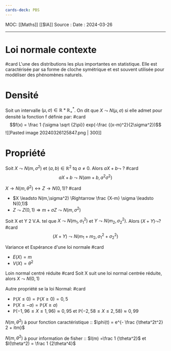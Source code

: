```yaml
---
cards-deck: PBS
---
```

MOC: [[Maths]] [[$IA]]
Source :
Date : 2024-03-26
***

# Loi normale contexte 
#card 
L'une des distributions les plus importantes en statistique. Elle est caractérisée par sa forme de cloche symétrique et est souvent utilisée pour modéliser des phénomènes naturels.

# Densité

Soit un intervalle $(\mu,\sigma) \in \mathbb R * \mathbb R_+^*$. On dit que $X \leadsto N(\mu,\sigma)$ si elle admet pour densité la fonction f définie par: #card
$$f(x) = \frac 1 {\sigma \sqrt {2\pi}} exp(-\frac {(x-m)^2}{2\sigma^2})$$
![[Pasted image 20240326125847.png | 300]]

# Propriété

Soit $X \leadsto N(m,\sigma^2)$ et $(a,b) \in \mathbb R^2$ tq $a \ne 0$. Alors $aX+b\leadsto$ ? 
#card 
$$ aX+b\leadsto N(am+b,a^2\sigma^2)$$

$X \rightarrow N(m,\theta^2) \leftrightarrow Z \rightarrow N(0,1)?$
#card 
- $X \leadsto N(m,\sigma^2) \Rightarrow \frac {X-m} \sigma \leadsto N(0,1)$
- $Z \leadsto Z(0,1) \Rightarrow m + \sigma Z \leadsto N(m,\sigma^2)$

Soit X et Y 2 V.A. tel que $X\leadsto N(m_1,\sigma_1^2)$ et $Y\leadsto N(m_2,\sigma_2^2)$. Alors $(X+Y) \leadsto$?
#card 
$$ (X + Y) \leadsto N(m_1+m_2, \sigma_1^2+\sigma_2^2)$$

Variance et Espérance d'une loi normale
#card 
- $E(X) = m$
- $V(X) = \theta^2$

Loin normal centré réduite
#card 
Soit X suit une loi normal centrée réduite, alors $X\leadsto N(0,1)$

Autre propriété se la loi Normal: #card 
- $\mathbb P(X \le 0) = \mathbb P(X\ge 0) = 0,5$
- $\mathbb P(X \le -a) = \mathbb P(X\ge a)$
- $\mathbb P(-1,96 \le X \le 1,96) \approx 0,95 \text{ et } \mathbb P(-2,58 \le X \le 2,58) \approx 0,99$

$N(m,\theta^2)$ à pour fonction caractéristique :: $\phi(t) = e^{- \frac {\theta^2t^2} 2 + itm}$

$N(m,\theta^2)$ à pour information de fisher :: $I(m) =\frac 1 {\theta^2}$  et $I(\theta^2) = \frac 1 {2\theta^4}$